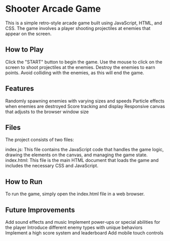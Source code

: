 # Shooter Arcade Game
This is a simple retro-style arcade game built using JavaScript, HTML, and CSS. The game involves a player shooting projectiles at enemies that appear on the screen.
## How to Play

Click the "START" button to begin the game.
Use the mouse to click on the screen to shoot projectiles at the enemies.
Destroy the enemies to earn points.
Avoid colliding with the enemies, as this will end the game.

## Features

Randomly spawning enemies with varying sizes and speeds
Particle effects when enemies are destroyed
Score tracking and display
Responsive canvas that adjusts to the browser window size

## Files
The project consists of two files:

index.js: This file contains the JavaScript code that handles the game logic, drawing the elements on the canvas, and managing the game state.
index.html: This file is the main HTML document that loads the game and includes the necessary CSS and JavaScript.

## How to Run
To run the game, simply open the index.html file in a web browser.
## Future Improvements

Add sound effects and music
Implement power-ups or special abilities for the player
Introduce different enemy types with unique behaviors
Implement a high score system and leaderboard
Add mobile touch controls
